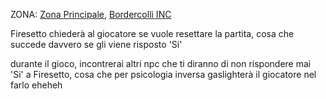 ZONA: [Zona Principale](../Zone/Zona%20Principale.md), [Bordercolli INC](../Zone/Bordercolli%20INC.md)

Firesetto chiederà al giocatore se vuole resettare la partita, cosa che succede davvero se gli viene risposto 'Si'

durante il gioco, incontrerai altri npc che ti diranno di non rispondere mai 'Si' a Firesetto, cosa che per psicologia inversa gaslighterà il giocatore nel farlo eheheh